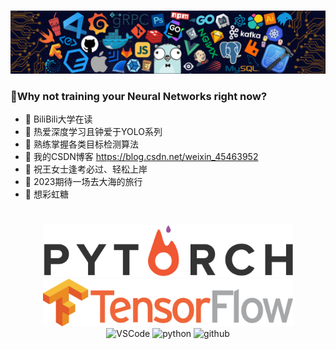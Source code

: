 <h1>
</h1>
<div align="center"><img src="https://github.com/NonnettaWu/NonnettaWu/blob/main/Img/Readme.png" /></div>

### 👺Why not training your Neural Networks right now?

- 🚀 BiliBili大学在读
- 💖 热爱深度学习且钟爱于YOLO系列
- 🤡 熟练掌握各类目标检测算法
- 📑 我的CSDN博客 https://blog.csdn.net/weixin_45463952
- 💑 祝王女士逢考必过、轻松上岸
- 🌊 2023期待一场去大海的旅行
- 🍬 想彩虹糖


<h1>
</h1>

<div align="center">
  <img alt="PyTorch" src="https://github.com/NonnettaWu/NonnettaWu/blob/main/Img/PyTorch2.png" width="400" title="PyTorch">
  <img alt="Tensorflow" src="https://github.com/NonnettaWu/NonnettaWu/blob/main/Img/Tensorflow.png" width="400" title="Tensorflow"> 
</div>

<div align="center">
  <img alt="VSCode" src="https://i.giphy.com/media/IdyAQJVN2kVPNUrojM/200.webp" width="100" title="vscode">
  <img alt="python" src="https://i.giphy.com/media/LMt9638dO8dftAjtco/200.webp" width="100" title="python">
  <img alt="github" src="https://i.giphy.com/media/KzJkzjggfGN5Py6nkT/200.webp" width="100" title="github">
</div>
